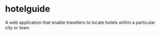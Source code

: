 # hotelguide
A web application that enable travellers to locate hotels within a particular city or town
